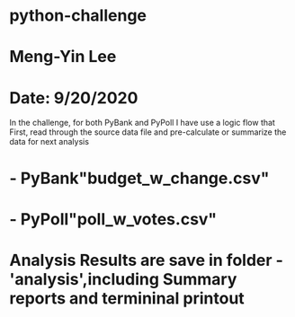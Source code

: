 # python-challenge
# Meng-Yin Lee
# Date: 9/20/2020

In the challenge, for both PyBank and PyPoll
I have use a logic flow that
First, read through the source data file 
and pre-calculate or summarize the data for next analysis
# - PyBank\"budget_w_change.csv"
# - PyPoll\"poll_w_votes.csv"
# Analysis Results are save in folder - 'analysis',including Summary reports and termininal printout

